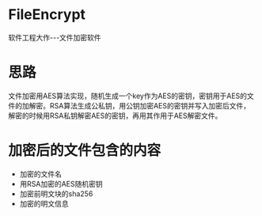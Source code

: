 # FileEncrypt
软件工程大作---文件加密软件

# 思路
文件加密用AES算法实现，随机生成一个key作为AES的密钥，密钥用于AES的文件的加解密。RSA算法生成公私钥，用公钥加密AES的密钥并写入加密后文件，
解密的时候用RSA私钥解密AES的密钥，再用其作用于AES解密文件。

# 加密后的文件包含的内容
- 加密的文件名
- 用RSA加密的AES随机密钥
- 加密前明文块的sha256
- 加密的明文信息
